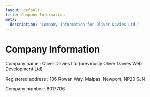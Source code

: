 ```yaml
---
layout: default
title: Company Information
meta:
  description: 'Company information for Oliver Davies Ltd.'
---
```

# Company Information

Company name
: Oliver Davies Ltd (previously Oliver Davies Web Development Ltd)

Registered address
: 106 Rowan Way, Malpas, Newport, NP20 6JN

Company number
: 8017706

